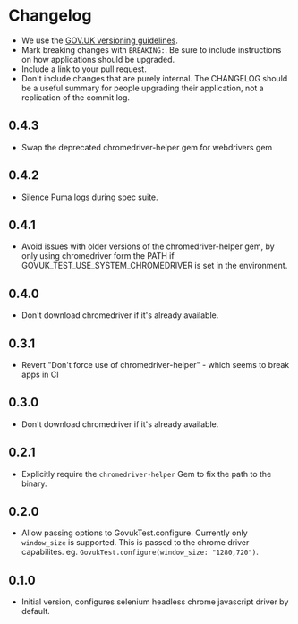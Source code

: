 # Changelog

- We use the [GOV.UK versioning guidelines](https://docs.publishing.service.gov.uk/manual/publishing-a-ruby-gem.html#versioning).
- Mark breaking changes with `BREAKING:`. Be sure to include instructions on how applications should be upgraded.
- Include a link to your pull request.
- Don't include changes that are purely internal. The CHANGELOG should be a
  useful summary for people upgrading their application, not a replication
  of the commit log.

## 0.4.3

* Swap the deprecated chromedriver-helper gem for webdrivers gem

## 0.4.2

* Silence Puma logs during spec suite.

## 0.4.1

* Avoid issues with older versions of the chromedriver-helper gem, by
  only using chromedriver form the PATH if
  GOVUK_TEST_USE_SYSTEM_CHROMEDRIVER is set in the environment.

## 0.4.0

* Don't download chromedriver if it's already available.

## 0.3.1

* Revert "Don't force use of chromedriver-helper" - which seems to break apps in CI

## 0.3.0

* Don't download chromedriver if it's already available.

## 0.2.1

* Explicitly require the `chromedriver-helper` Gem to fix the path to the binary.

## 0.2.0

* Allow passing options to GovukTest.configure. Currently only `window_size` is supported. This is
  passed to the chrome driver capabilites. eg. `GovukTest.configure(window_size: "1280,720")`.

## 0.1.0

* Initial version, configures selenium headless chrome javascript driver by default.
